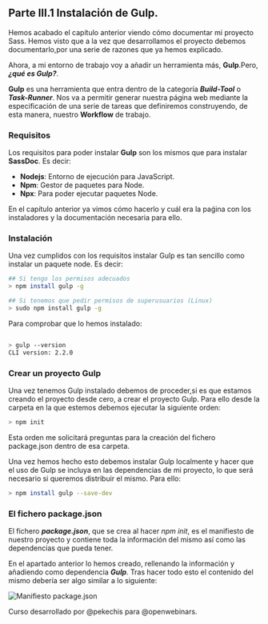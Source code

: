 ## Parte III.1 Instalación de Gulp.

Hemos acabado el capítulo anterior viendo cómo documentar mi proyecto Sass. Hemos visto que a la vez que desarrollamos el proyecto debemos documentarlo,por una serie de razones que ya hemos explicado.

Ahora, a mi entorno de trabajo voy a añadir un herramienta más, **Gulp**.Pero, **_¿qué es Gulp?_**.

**Gulp** es una herramienta que entra dentro de la categoría **_Build-Tool_** o **_Task-Runner_**. Nos va a permitir generar nuestra página web mediante la especificación de una serie de tareas que definiremos construyendo, de esta manera, nuestro **Workflow** de trabajo.

### Requisitos

Los requisitos para poder instalar **Gulp** son los mismos que para instalar **SassDoc**. Es decir:

- **Nodejs**: Entorno de ejecución para JavaScript.
- **Npm**: Gestor de paquetes para Node.
- **Npx**: Para poder ejecutar paquetes Node.

En el capítulo anterior ya vimos cómo hacerlo y cuál era la paǵina con los instaladores y la documentación necesaria para ello.

### Instalación

Una vez cumplidos con los requisitos instalar Gulp es tan sencillo como instalar un paquete node. Es decir:

```sh
## Si tengo los permisos adecuados
> npm install gulp -g

## Si tenemos que pedir permisos de superusuarios (Linux)
> sudo npm install gulp -g

```

Para comprobar que lo hemos instalado:

```sh

> gulp --version
CLI version: 2.2.0
```

### Crear un proyecto Gulp

Una vez tenemos Gulp instalado debemos de proceder,si es que estamos creando el proyecto desde cero, a crear el proyecto Gulp. Para ello desde la carpeta en la que estemos debemos ejecutar la siguiente orden:

```sh
> npm init
```

Esta orden me solicitará preguntas para la creación del fichero package.json dentro de esa carpeta.

Una vez hemos hecho esto debemos instalar Gulp localmente y hacer que el uso de Gulp se incluya en las dependencias de mi proyecto, lo que será necesario si queremos distribuir el mismo. Para ello:

```sh
> npm install gulp --save-dev
```

### El fichero package.json

El fichero **_package.json_**, que se crea al hacer _npm init_, es el manifiesto de nuestro proyecto y contiene toda la información del mismo así como las dependencias que pueda tener.

En el apartado anterior lo hemos creado, rellenando la información y añadiendo como dependencia **_Gulp_**. Tras hacer todo esto el contenido del mismo debería ser algo similar a lo siguiente:

![Manifiesto package.json](./img/package_json.png)

Curso desarrollado por @pekechis para @openwebinars.
